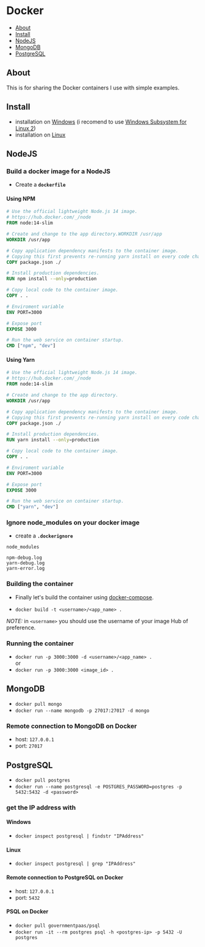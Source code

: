 # Docker

- [About](#about)
- [Install](#install)
- [NodeJS](#nodejs)
- [MongoDB](#MongoDB)
- [PostgreSQL](#PostgreSQL)

## About

This is for sharing the Docker containers I use with simple examples.

## Install

- installation on [Windows](https://docs.docker.com/docker-for-windows/install/) (i recomend to use [Windows Subsystem for Linux 2](https://docs.microsoft.com/en-us/windows/wsl/wsl2-kernel))
- installation on [Linux](https://docs.docker.com/engine/install/ubuntu/)

## NodeJS

### Build a docker image for a NodeJS

- Create a **`dockerfile`**

#### Using NPM

```dockerfile
# Use the official lightweight Node.js 14 image.
# https://hub.docker.com/_/node
FROM node:14-slim

# Create and change to the app directory.WORKDIR /usr/app
WORKDIR /usr/app

# Copy application dependency manifests to the container image.
# Copying this first prevents re-running yarn install on every code change.
COPY package.json ./

# Install production dependencies.
RUN npm install --only=production

# Copy local code to the container image.
COPY . .

# Enviroment variable
ENV PORT=3000

# Expose port
EXPOSE 3000

# Run the web service on container startup.
CMD ["npm", "dev"]
```

#### Using Yarn

```dockerfile
# Use the official lightweight Node.js 14 image.
# https://hub.docker.com/_/node
FROM node:14-slim

# Create and change to the app directory.
WORKDIR /usr/app

# Copy application dependency manifests to the container image.
# Copying this first prevents re-running yarn install on every code change.
COPY package.json ./

# Install production dependencies.
RUN yarn install --only=production

# Copy local code to the container image.
COPY . .

# Enviroment variable
ENV PORT=3000

# Expose port
EXPOSE 3000

# Run the web service on container startup.
CMD ["yarn", "dev"]
```

### Ignore node_modules on your docker image

- create a **`.dockerignore`**

```dockerignore
node_modules

npm-debug.log
yarn-debug.log
yarn-error.log
```

### Building the container

- Finally let's build the container using [docker-compose](https://docs.docker.com/compose/).

- `docker build -t <username>/<app_name> .`  

*NOTE:* in `<username>` you should use the username of your image Hub of preference.

### Running the container

- `docker run -p 3000:3000 -d <username>/<app_name> .`  
or
- `docker run -p 3000:3000 <image_id> .`

## MongoDB

- `docker pull mongo`  
- `docker run --name mongodb -p 27017:27017 -d mongo`

### Remote connection to MongoDB on Docker

- host: `127.0.0.1`
- port: `27017`

## PostgreSQL

- `docker pull postgres`
- `docker run --name postgresql -e POSTGRES_PASSWORD=postgres -p 5432:5432 -d <password>`

### get the IP address with

#### Windows

- `docker inspect postgresql | findstr "IPAddress"`  

#### Linux

- `docker inspect postgresql | grep "IPAddress"`  

#### Remote connection to PostgreSQL on Docker

- host: `127.0.0.1`
- port: `5432`
  
#### PSQL on Docker

- `docker pull governmentpaas/psql`  
- `docker run -it --rm postgres psql -h <postgres-ip> -p 5432 -U postgres`

